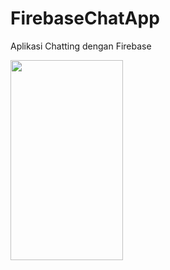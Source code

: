 # FirebaseChatApp
Aplikasi Chatting dengan Firebase

<img src="https://2.bp.blogspot.com/--xXSYbNrGQc/Whf2tvCPUxI/AAAAAAAAAnQ/VcA-lLF9woottSdvOu3RoEWfEfnHlAORgCLcBGAs/s1600/photo6107362505169938410.jpg" width="180" height="320"/>
